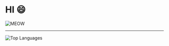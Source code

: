 # HI 😄
![MEOW](https://i.pinimg.com/736x/6b/7f/6b/6b7f6b118ebc01f6e8d8b6e6027398af.jpg)

---

![Top Languages](https://github-readme-stats.vercel.app/api/top-langs/?username=BrandonYUYU&layout=compact&theme=default)


<!--
**BrandonYUYU/BrandonYUYU** is a ✨ _special_ ✨ repository because its `README.md` (this file) appears on your GitHub profile.

Here are some ideas to get you started:

- 🔭 I’m currently working on ...
- 🌱 I’m currently learning ...
- 👯 I’m looking to collaborate on ...
- 🤔 I’m looking for help with ...
- 💬 Ask me about ...
- 📫 How to reach me: ...
- 😄 Pronouns: ...
- ⚡ Fun fact: ...
-->
